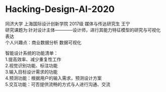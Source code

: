 # Hacking-Design-AI-2020
同济大学 上海国际设计创新学院 2017级 媒体与传达研究生 王宁  
研究课题为:针对设计主体————设计师，进行其能力特征模型的研究与可视化表达  
个人兴趣点：商业数据分析 数据可视化  

智能设计系统的功能清单：   
1.提高效率、减少重复性工作  
2.视觉识别功能、标注功能  
3.输入目标设计需求的功能  
4.预测功能：根据用户的输入需求，预测设计方案  
5.交互功能：可否提供流畅的方式与人进行沟通、交流    

